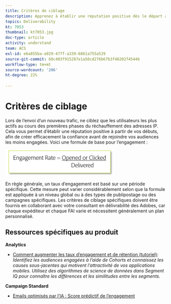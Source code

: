 ```yaml
---
title: Critères de ciblage
description: Apprenez à établir une réputation positive dès le départ afin de bâtir efficacement la confiance avant d’accéder à vos audiences les moins engagées.
topics: Deliverability
kt: 7053
thumbnail: kt7053.jpg
doc-type: article
activity: understand
team: ACS
exl-id: e6a855ba-a929-477f-a339-6861a755a529
source-git-commit: 68c403f915287e1a50cd276b67b3f48202f45446
workflow-type: tm+mt
source-wordcount: '206'
ht-degree: 22%

---
```


# Critères de ciblage

Lors de l’envoi d’un nouveau trafic, ne ciblez que les utilisateurs les plus actifs au cours des premières phases du réchauffement des adresses IP. Cela vous permet d’établir une réputation positive à partir de vos débuts, afin de créer efficacement la confiance avant de rejoindre vos audiences les moins engagées. Voici une formule de base pour l’engagement :

![Formule d’engagement](../assets/formula-for-enagement.png)

En règle générale, un taux d’engagement est basé sur une période spécifique. Cette mesure peut varier considérablement selon que la formule est appliquée à un niveau global ou à des types de publipostage ou des campagnes spécifiques. Les critères de ciblage spécifiques doivent être fournis en collaborant avec votre consultant en délivrabilité des Adobes, car chaque expéditeur et chaque FAI varie et nécessitent généralement un plan personnalisé.

## Ressources spécifiques au produit

**Analytics**

* [Comment augmenter les taux d’engagement et de rétention (tutoriel)](https://experienceleague.adobe.com/docs/analytics-learn/tutorials/mobile-app-analytics/measuring-mobile-analytics/how-to-increase-engagement-and-retention-rates.html?lang=en#mobile-app-analytics): *Identifiez les audiences engagées à l’aide de Cohorts et connaissez les causes sous-jacentes qui motivent l’attractivité de vos applications mobiles. Utilisez des algorithmes de science de données dans Segment IQ pour connaître les différences et les similitudes entre les segments.*

**Campaign Standard**

* [Emails optimisés par l’IA : Score prédictif de l’engagement](https://experienceleague.adobe.com/docs/campaign-standard/using/testing-and-sending/preparing-and-testing-messages/predictive.html#predictive-scoring)
